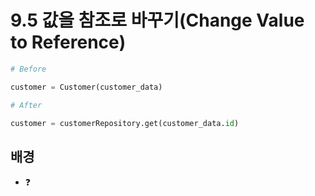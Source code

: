 # 9.5 값을 참조로 바꾸기(Change Value to Reference)

```python
# Before

customer = Customer(customer_data)
```



```python
# After

customer = customerRepository.get(customer_data.id)
```



## 배경

* :question:













# 
